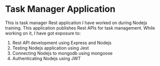 # Task Manager Application

This is task manager Rest application I have worked on during Nodejs training. This application publishes Rest APIs for task management. While working on it, I have got exposure to:
1. Rest API development using Express and Nodejs
2. Testing Nodejs application using Jest
3. Connecting Nodejs to mongodb using mongoose
4. Authenticating Nodejs using JWT
